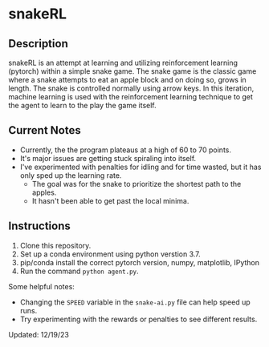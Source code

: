 # snakeRL

## Description
snakeRL is an attempt at learning and utilizing reinforcement learning (pytorch) within a simple snake game. The snake game is the classic game where a snake attempts to eat an apple block and on doing so, grows in length. The snake is controlled normally using arrow keys. In this iteration, machine learning is used with the reinforcement learning technique to get the agent to learn to the play the game itself.

## Current Notes
* Currently, the the program plateaus at a high of 60 to 70 points.
* It's major issues are getting stuck spiraling into itself.
* I've experimented with penalties for idling and for time wasted, but it has only sped up the learning rate.
  - The goal was for the snake to prioritize the shortest path to the apples.
  - It hasn't been able to get past the local minima.

## Instructions
1. Clone this repository.
2. Set up a conda environment using python verstion 3.7.
3. pip/conda install the correct pytorch version, numpy, matplotlib, IPython
4. Run the command `python agent.py`.

Some helpful notes:
* Changing the `SPEED` variable in the `snake-ai.py` file can help speed up runs.
* Try experimenting with the rewards or penalties to see different results.

Updated: 12/19/23
